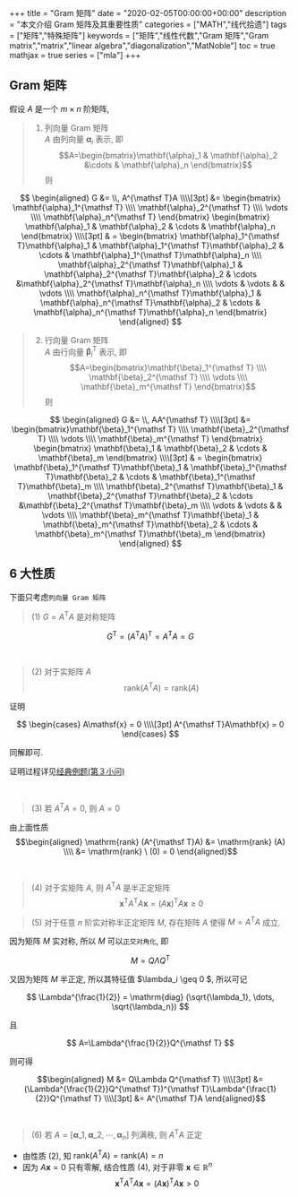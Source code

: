 +++
title = "Gram 矩阵"
date = "2020-02-05T00:00:00+00:00"
description = "本文介绍 Gram 矩阵及其重要性质"
categories = ["MATH","线代拾遗"]
tags = ["矩阵","特殊矩阵"]
keywords = ["矩阵","线性代数","Gram 矩阵","Gram matrix","matrix","linear algebra","diagonalization","MatNoble"]
toc = true
mathjax = true
series = ["mla"]
+++

## Gram 矩阵

假设 $A$ 是一个 $m\times n$ 阶矩阵,

> 1) 列向量 Gram 矩阵  
>    $A$ 由列向量 $\mathbf{\alpha}_i$ 表示, 即
>    $$A=\begin{bmatrix}\mathbf{\alpha}_1  & \mathbf{\alpha}_2 &\cdots & \mathbf{\alpha}_n \end{bmatrix}$$
>    则

$$
\begin{aligned}
G &= \\, A^{\mathsf T}A \\\\[3pt]
&= \begin{bmatrix} \mathbf{\alpha}_1^{\mathsf T} \\\\ \mathbf{\alpha}_2^{\mathsf T} \\\\ \vdots \\\\ \mathbf{\alpha}_n^{\mathsf T}  \end{bmatrix}  \begin{bmatrix} \mathbf{\alpha}_1 & \mathbf{\alpha}_2 & \cdots & \mathbf{\alpha}_n \end{bmatrix} \\\\[3pt]
& = \begin{bmatrix} \mathbf{\alpha}_1^{\mathsf T}\mathbf{\alpha}_1 &  \mathbf{\alpha}_1^{\mathsf T}\mathbf{\alpha}_2 & \cdots & \mathbf{\alpha}_1^{\mathsf T}\mathbf{\alpha}_n \\\\ \mathbf{\alpha}_2^{\mathsf T}\mathbf{\alpha}_1 & \mathbf{\alpha}_2^{\mathsf T}\mathbf{\alpha}_2 & \cdots &\mathbf{\alpha}_2^{\mathsf T}\mathbf{\alpha}_n  \\\\ \vdots & \vdots & & \vdots \\\\ \mathbf{\alpha}_n^{\mathsf T}\mathbf{\alpha}_1 & \mathbf{\alpha}_n^{\mathsf T}\mathbf{\alpha}_2 & \cdots & \mathbf{\alpha}_n^{\mathsf T}\mathbf{\alpha}_n \end{bmatrix}
\end{aligned}
$$

> 2) 行向量 Gram 矩阵  
>    $A$ 由行向量 $\mathbf{\beta}_i^{\mathsf T}$ 表示, 即
>    $$A=\begin{bmatrix}\mathbf{\beta}_1^{\mathsf T}  \\\\ \mathbf{\beta}_2^{\mathsf T} \\\\ \vdots \\\\ \mathbf{\beta}_m^{\mathsf T} \end{bmatrix}$$
>    则

$$
\begin{aligned}
G &= \\, AA^{\mathsf T} \\\\[3pt]
&= \begin{bmatrix}\mathbf{\beta}_1^{\mathsf T}  \\\\ \mathbf{\beta}_2^{\mathsf T} \\\\ \vdots \\\\ \mathbf{\beta}_m^{\mathsf T} \end{bmatrix} \begin{bmatrix} \mathbf{\beta}_1 & \mathbf{\beta}_2 & \cdots & \mathbf{\beta}_m \end{bmatrix} \\\\[3pt]
& = \begin{bmatrix} \mathbf{\beta}_1^{\mathsf T}\mathbf{\beta}_1 &  \mathbf{\beta}_1^{\mathsf T}\mathbf{\beta}_2 & \cdots & \mathbf{\beta}_1^{\mathsf T}\mathbf{\beta}_m \\\\ \mathbf{\beta}_2^{\mathsf T}\mathbf{\beta}_1 & \mathbf{\beta}_2^{\mathsf T}\mathbf{\beta}_2 & \cdots &\mathbf{\beta}_2^{\mathsf T}\mathbf{\beta}_m  \\\\ \vdots & \vdots & & \vdots \\\\ \mathbf{\beta}_m^{\mathsf T}\mathbf{\beta}_1 & \mathbf{\beta}_m^{\mathsf T}\mathbf{\beta}_2 & \cdots & \mathbf{\beta}_m^{\mathsf T}\mathbf{\beta}_m \end{bmatrix}
\end{aligned}
$$

## 6 大性质

下面只考虑`列向量 Gram 矩阵`

> (1) $G = A^{\mathsf T}A$ 是对称矩阵

$$
G^{\mathsf T } = (A^{\mathsf T}A)^{\mathsf T} = A^{\mathsf T}A = G 
$$

<br />

> (2) 对于实矩阵 $A$ $$\mathrm{rank} (A^{\mathsf T}A) = \mathrm{rank} (A)$$

证明 

$$
\begin{cases} A\mathsf{x} = 0 \\\\[3pt] A^{\mathsf T}A\mathbf{x} = 0 \end{cases}
$$ 

同解即可. 

证明过程详见[经典例题(第３小问)](https://matnoble.me/posts/matrix4basicth/#%E7%BB%8F%E5%85%B8%E4%BE%8B%E9%A2%98)

<br />

>  (3) 若 $A^{\mathsf T}A=0$, 则 $A = 0$  

由上面性质 
$$\begin{aligned} \mathrm{rank} (A^{\mathsf T}A) &= \mathrm{rank} (A) \\\\
&=  \mathrm{rank} \ (0) = 0 \end{aligned}$$

<br />

> (4) 对于实矩阵 $A$, 则 $A^{\mathsf T}A$ 是半正定矩阵 
$$ \mathbf{x}^{\mathsf T}A^{\mathsf T}A\mathbf{x} = (A\mathbf{x})^{\mathsf T}A\mathbf{x} \geq 0 $$

> (5) 对于任意 $n$ 阶实对称半正定矩阵 $M$, 存在矩阵 $A$ 使得 $M=A^{\mathsf T}A$ 成立. 

  因为矩阵 $M$ 实对称, 所以 $M$ 可以`正交对角化`, 即
  
  $$M = Q\Lambda Q^{\mathsf T}$$ 
  
  又因为矩阵 $M$ 半正定, 所以其特征值 $\lambda\_i \geq 0 $, 所以可记 
  
  $$
  \Lambda^{\frac{1}{2}} = \mathrm{diag} (\sqrt{\lambda_1}, \dots, \sqrt{\lambda_n})
  $$
  
  且 
  
  $$
  A=\Lambda^{\frac{1}{2}}Q^{\mathsf T}
  $$ 
  
  则可得 
  
  $$\begin{aligned}  M &= Q\Lambda Q^{\mathsf T} \\\\[3pt] 
  &= (\Lambda^{\frac{1}{2}}Q^{\mathsf T})^{\mathsf T}\Lambda^{\frac{1}{2}}Q^{\mathsf T} \\\\[3pt]
  &= A^{\mathsf T}A \end{aligned}$$
  
<br />

> (6) 若 $A=\left[ \mathbf{\alpha}\_1  , \mathbf{\alpha}\_2 , \cdots , \mathbf{\alpha}_n \right]$ 列满秩, 则 $A^{\mathsf T}A$ 正定

- 由性质 (2), 知 $\mathrm{rank} (A^{\mathsf T}A) = \mathrm{rank} (A) = n$
- 因为 $A\mathbf{x}=0$ 只有零解, 结合性质 (4), 对于非零 $\mathbf{x}\in \mathbb{R}^n$
$$ \mathbf{x}^{\mathsf T}A^{\mathsf T}A\mathbf{x} = (A\mathbf{x})^{\mathsf T}A\mathbf{x} > 0 $$


